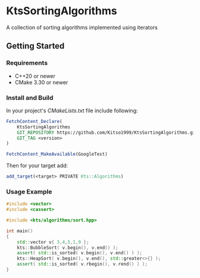 # KtsSortingAlgorithms
A collection of sorting algorithms implemented using iterators

## Getting Started
### Requirements
- C++20 or newer
- CMake 3.30 or newer

### Install and Build
In your project's *CMakeLists.txt* file include following:
``` CMake
FetchContent_Declare(
    KtsSortingAlgorithms
    GIT_REPOSITORY https://github.com/Kitso1999/KtsSortingAlgorithms.git
    GIT_TAG <version>
)

FetchContent_MakeAvailable(GoogleTest)
```

Then for your target add:
``` CMake
add_target(<target> PRIVATE Kts::Algorithms)
```

### Usage Example

``` C++
#include <vector>
#include <cassert>

#include <kts/algorithms/sort.hpp>

int main()
{
    std::vector v{ 3,4,5,1,9 };
    kts::BubbleSort( v.begin(), v.end() );
    assert( std::is_sorted( v.begin(), v.end() ) );
    kts::HeapSort( v.begin(), v.end(), std::greater<>{} );
    assert( std::is_sorted( v.rbegin(), v.rend() ) );    
}
```
